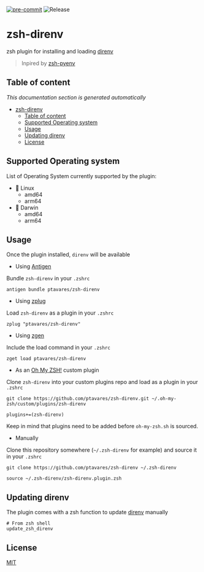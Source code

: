 [![pre-commit](https://img.shields.io/badge/pre--commit-enabled-brightgreen?logo=pre-commit&logoColor=white)](https://github.com/pre-commit/pre-commit)
![Release](https://img.shields.io/badge/Release_version-0.1.1-blue)

# zsh-direnv

zsh plugin for installing and loading [direnv](https://github.com/direnv/direnv.git)
>Inpired by [zsh-pyenv](https://github.com/mattberther/zsh-pyenv)
>
## Table of content

_This documentation section is generated automatically_

<!--TOC-->

- [zsh-direnv](#zsh-direnv)
  - [Table of content](#table-of-content)
  - [Supported Operating system](#supported-operating-system)
  - [Usage](#usage)
  - [Updating direnv](#updating-direnv)
  - [License](#license)

<!--TOC-->

## Supported Operating system

List of Operating System currently supported by the plugin:

- :penguin: Linux
  - amd64
  - arm64
- :apple: Darwin
  - amd64
  - arm64

## Usage

Once the plugin installed, `direnv` will be available

- Using [Antigen](https://github.com/zsh-users/antigen)

Bundle `zsh-direnv` in your `.zshrc`

```shell
antigen bundle ptavares/zsh-direnv
```

- Using [zplug](https://github.com/b4b4r07/zplug)

Load `zsh-direnv` as a plugin in your `.zshrc`

```shell
zplug "ptavares/zsh-direnv"
```

- Using [zgen](https://github.com/tarjoilija/zgen)

Include the load command in your `.zshrc`

```shell
zget load ptavares/zsh-direnv
```

- As an [Oh My ZSH!](https://github.com/robbyrussell/oh-my-zsh) custom plugin

Clone `zsh-direnv` into your custom plugins repo and load as a plugin in your `.zshrc`

```shell
git clone https://github.com/ptavares/zsh-direnv.git ~/.oh-my-zsh/custom/plugins/zsh-direnv
```

```shell
plugins+=(zsh-direnv)
```

Keep in mind that plugins need to be added before `oh-my-zsh.sh` is sourced.

- Manually

Clone this repository somewhere (`~/.zsh-direnv` for example) and source it in your `.zshrc`

```shell
git clone https://github.com/ptavares/zsh-direnv ~/.zsh-direnv
```

```shell
source ~/.zsh-direnv/zsh-direnv.plugin.zsh
```

## Updating direnv

The plugin comes with a zsh function to update [direnv](https://github.com/direnv/direnv.git) manually

```shell
# From zsh shell
update_zsh_direnv
```

## License

[MIT](LICENCE)
